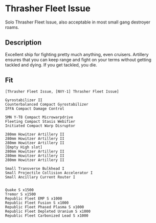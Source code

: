 # Thrasher Fleet Issue

Solo Thrasher Fleet Issue, also acceptable in most small gang destroyer roams. 


## Description

Excellent ship for fighting pretty much anything, even cruisers. Artillery ensures that you can keep range and fight on your terms without getting tackled and dying. If you get tackled, you die.

## Fit

```
[Thrasher Fleet Issue, [NVY-1] Thrasher Fleet Issue]

Gyrostabilizer II
Counterbalanced Compact Gyrostabilizer
IFFA Compact Damage Control

5MN Y-T8 Compact Microwarpdrive
Fleeting Compact Stasis Webifier
Initiated Compact Warp Disruptor

280mm Howitzer Artillery II
280mm Howitzer Artillery II
280mm Howitzer Artillery II
[Empty High slot]
280mm Howitzer Artillery II
280mm Howitzer Artillery II
280mm Howitzer Artillery II

Small Transverse Bulkhead I
Small Projectile Collision Accelerator I
Small Ancillary Current Router I


Quake S x1500
Tremor S x1500
Republic Fleet EMP S x1000
Republic Fleet Fusion S x1000
Republic Fleet Phased Plasma S x1000
Republic Fleet Depleted Uranium S x1000
Republic Fleet Carbonized Lead S x1000
```
